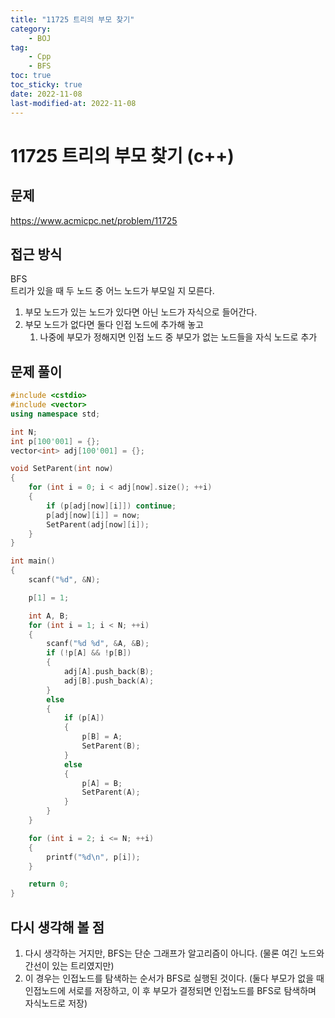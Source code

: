 ```yaml
---
title: "11725 트리의 부모 찾기"
category:
    - BOJ
tag:
    - Cpp
    - BFS
toc: true
toc_sticky: true
date: 2022-11-08
last-modified-at: 2022-11-08
---
```


# 11725 트리의 부모 찾기 (c++)

## 문제
https://www.acmicpc.net/problem/11725

## 접근 방식
BFS   
트리가 있을 때 두 노드 중 어느 노드가 부모일 지 모른다.
1. 부모 노드가 있는 노드가 있다면 아닌 노드가 자식으로 들어간다.
2. 부모 노드가 없다면 둘다 인접 노드에 추가해 놓고
    1. 나중에 부모가 정해지면 인접 노드 중 부모가 없는 노드들을 자식 노드로 추가


## 문제 풀이
```c++
#include <cstdio>
#include <vector>
using namespace std;

int N;
int p[100'001] = {};
vector<int> adj[100'001] = {};

void SetParent(int now)
{
    for (int i = 0; i < adj[now].size(); ++i)
    {
        if (p[adj[now][i]]) continue;
        p[adj[now][i]] = now;
        SetParent(adj[now][i]);
    }
}

int main()
{
    scanf("%d", &N);

    p[1] = 1;

    int A, B;
    for (int i = 1; i < N; ++i)
    {
        scanf("%d %d", &A, &B);
        if (!p[A] && !p[B])
        {
            adj[A].push_back(B);
            adj[B].push_back(A);
        }
        else
        {
            if (p[A])
            {
                p[B] = A;
                SetParent(B);
            }
            else
            {
                p[A] = B;
                SetParent(A);
            }
        }
    }

    for (int i = 2; i <= N; ++i)
    {
        printf("%d\n", p[i]);
    }

    return 0;
}
```

## 다시 생각해 볼 점
1. 다시 생각하는 거지만, BFS는 단순 그래프가 알고리즘이 아니다. (물론 여긴 노드와 간선이 있는 트리였지만)
2. 이 경우는 인접노드를 탐색하는 순서가 BFS로 실행된 것이다. (둘다 부모가 없을 때 인접노드에 서로를 저장하고, 이 후 부모가 결정되면 인접노드를 BFS로 탐색하며 자식노드로 저장)